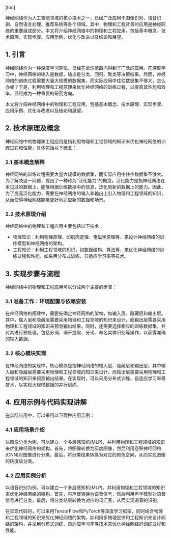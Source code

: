 
[toc]                    
                
                
神经网络作为人工智能领域的核心技术之一，已经广泛应用于图像识别、语音识别、自然语言处理、推荐系统等各个领域。其中，物理和工程背景的应用是神经网络的重要组成部分。本文将介绍神经网络中的物理和工程应用，包括基本概念、技术原理、实现步骤、应用示例、优化与改进以及结论和展望。

## 1. 引言

神经网络作为一种深度学习算法，已经在全球范围内得到了广泛的应用。在深度学习中，神经网络的输入是数据，输出是分类、回归、聚类等决策结果。然而，神经网络的训练过程需要大量大规模的数据集，而实际应用中往往数据集不够大，怎么办呢？于是，利用物理和工程原理来优化神经网络的训练过程，以提高其性能和效率，已经成为一种重要的研究方向。

本文将介绍神经网络中的物理和工程应用，包括基本概念、技术原理、实现步骤、应用示例、优化与改进以及结论和展望。

## 2. 技术原理及概念

神经网络中的物理和工程应用是指利用物理和工程领域的知识来优化神经网络的训练过程和性能，具体包括以下概念：

### 2.1 基本概念解释

神经网络的训练过程需要大量大规模的数据集，而实际应用中往往数据集不够大。为了解决这一问题，提出了一种称为“泛化能力”的概念。泛化能力是指神经网络在未见过的数据上，能够根据训练数据中的信息，泛化到新的数据上的能力。因此，为了提高泛化能力，需要在神经网络的输入和输出上引入物理和工程领域的知识，从而使得神经网络能够更好地适应新的数据和场景。

### 2.2 技术原理介绍

神经网络中的物理和工程应用主要包括以下技术：

- 物理知识：利用物理原理，如肌肉定理、电磁学原理等，来设计神经网络的训练模型和神经网络的架构。
- 工程知识：利用工程领域的知识，如数据结构、算法等，来优化神经网络的训练过程和性能，如采用分布式训练、自适应学习率等技术。

## 3. 实现步骤与流程

神经网络中的物理和工程应用可以分成两个主要的步骤：

### 3.1 准备工作：环境配置与依赖安装

在神经网络的搭建中，需要先确定神经网络的架构，如输入层、隐藏层和输出层。其中，输入层和隐藏层需要采用物理和工程领域的知识来设计，而输出层需要采用物理和工程领域的知识来预测输出结果。同时，还需要选择相应的训练数据集，并对其进行预处理，包括分词、词干提取、分词、命名实体识别等操作，以获得准确的输入数据。

### 3.2 核心模块实现

在神经网络的实现中，核心模块是指神经网络的输入层、隐藏层和输出层，其中输入层和隐藏层需要采用物理和工程领域的知识来设计，而输出层需要采用物理和工程领域的知识来预测输出结果。在实现时，可以采用分布式训练、自适应学习率等技术，以实现大规模数据的并行训练。

## 4. 应用示例与代码实现讲解

在实际应用中，可以采用以下两种应用示例：

### 4.1 应用场景介绍

以图像分类为例，可以建立一个多层感知机(MLP)，并利用物理和工程领域的知识来优化神经网络的架构。首先，将图像转换为灰度图像，然后利用卷积神经网络(CNN)对图像进行分类，最后，将分类结果转换为对应的颜色空间，从而实现图像的灰度级分类。

### 4.2 应用实例分析

以语音识别为例，可以建立一个多层感知机(MLP)，并利用物理和工程领域的知识来优化神经网络的架构。首先，将声音转换为语音信号，然后利用声学模型对语音信号进行分类，最后，将分类结果转换为对应的词汇表，从而实现语音的识别。

在实现代码时，可以采用TensorFlow和PyTorch等深度学习框架，同时结合物理和工程领域的知识来优化神经网络的架构，如利用多物理定律和工程知识来设计网络的架构，并采用分布式训练、自适应学习率等技术来优化神经网络的训练过程和性能。

